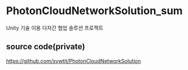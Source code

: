 # PhotonCloudNetworkSolution_sum
Unity 기술 이용 다자간 협업 솔루션 프로젝트

## source code(private)
https://github.com/sywtit/PhotonCloudNetworkSolution
